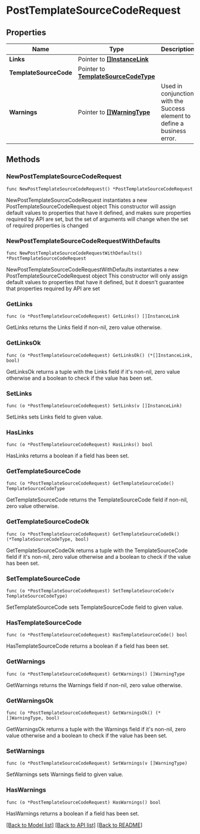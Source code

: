 # PostTemplateSourceCodeRequest

## Properties

Name | Type | Description | Notes
------------ | ------------- | ------------- | -------------
**Links** | Pointer to [**[]InstanceLink**](InstanceLink.md) |  | [optional] 
**TemplateSourceCode** | Pointer to [**TemplateSourceCodeType**](TemplateSourceCodeType.md) |  | [optional] 
**Warnings** | Pointer to [**[]WarningType**](WarningType.md) | Used in conjunction with the Success element to define a business error. | [optional] 

## Methods

### NewPostTemplateSourceCodeRequest

`func NewPostTemplateSourceCodeRequest() *PostTemplateSourceCodeRequest`

NewPostTemplateSourceCodeRequest instantiates a new PostTemplateSourceCodeRequest object
This constructor will assign default values to properties that have it defined,
and makes sure properties required by API are set, but the set of arguments
will change when the set of required properties is changed

### NewPostTemplateSourceCodeRequestWithDefaults

`func NewPostTemplateSourceCodeRequestWithDefaults() *PostTemplateSourceCodeRequest`

NewPostTemplateSourceCodeRequestWithDefaults instantiates a new PostTemplateSourceCodeRequest object
This constructor will only assign default values to properties that have it defined,
but it doesn't guarantee that properties required by API are set

### GetLinks

`func (o *PostTemplateSourceCodeRequest) GetLinks() []InstanceLink`

GetLinks returns the Links field if non-nil, zero value otherwise.

### GetLinksOk

`func (o *PostTemplateSourceCodeRequest) GetLinksOk() (*[]InstanceLink, bool)`

GetLinksOk returns a tuple with the Links field if it's non-nil, zero value otherwise
and a boolean to check if the value has been set.

### SetLinks

`func (o *PostTemplateSourceCodeRequest) SetLinks(v []InstanceLink)`

SetLinks sets Links field to given value.

### HasLinks

`func (o *PostTemplateSourceCodeRequest) HasLinks() bool`

HasLinks returns a boolean if a field has been set.

### GetTemplateSourceCode

`func (o *PostTemplateSourceCodeRequest) GetTemplateSourceCode() TemplateSourceCodeType`

GetTemplateSourceCode returns the TemplateSourceCode field if non-nil, zero value otherwise.

### GetTemplateSourceCodeOk

`func (o *PostTemplateSourceCodeRequest) GetTemplateSourceCodeOk() (*TemplateSourceCodeType, bool)`

GetTemplateSourceCodeOk returns a tuple with the TemplateSourceCode field if it's non-nil, zero value otherwise
and a boolean to check if the value has been set.

### SetTemplateSourceCode

`func (o *PostTemplateSourceCodeRequest) SetTemplateSourceCode(v TemplateSourceCodeType)`

SetTemplateSourceCode sets TemplateSourceCode field to given value.

### HasTemplateSourceCode

`func (o *PostTemplateSourceCodeRequest) HasTemplateSourceCode() bool`

HasTemplateSourceCode returns a boolean if a field has been set.

### GetWarnings

`func (o *PostTemplateSourceCodeRequest) GetWarnings() []WarningType`

GetWarnings returns the Warnings field if non-nil, zero value otherwise.

### GetWarningsOk

`func (o *PostTemplateSourceCodeRequest) GetWarningsOk() (*[]WarningType, bool)`

GetWarningsOk returns a tuple with the Warnings field if it's non-nil, zero value otherwise
and a boolean to check if the value has been set.

### SetWarnings

`func (o *PostTemplateSourceCodeRequest) SetWarnings(v []WarningType)`

SetWarnings sets Warnings field to given value.

### HasWarnings

`func (o *PostTemplateSourceCodeRequest) HasWarnings() bool`

HasWarnings returns a boolean if a field has been set.


[[Back to Model list]](../README.md#documentation-for-models) [[Back to API list]](../README.md#documentation-for-api-endpoints) [[Back to README]](../README.md)


